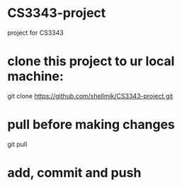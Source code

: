 # CS3343-project
project for CS3343

# clone this project to ur local machine:
git clone https://github.com/shellmik/CS3343-project.git

# pull before making changes
git pull

# add, commit and push

